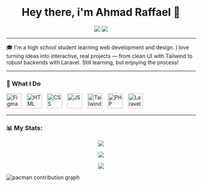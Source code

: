 <h1 align="center">Hey there, i'm Ahmad Raffael 👋</h1>

<p align="center">
  <a href="#"><img src="https://img.shields.io/badge/LinkedIn-blue?style=for-the-badge&logo=linkedin&logoColor=white" /></a>
  <a href="#"><img src="https://img.shields.io/badge/Gmail-red?style=for-the-badge&logo=gmail&logoColor=white" /></a>
</p>

---

🎓 I'm a high school student learning web development and design. I love turning ideas into interactive, real projects — from clean UI with Tailwind to robust backends with Laravel. Still learning, but enjoying the process!

---

### 🔧 What I Do

<p align="left">
  <img src="https://cdn.jsdelivr.net/gh/devicons/devicon/icons/figma/figma-original.svg" alt="Figma" width="40" style="margin-right:10px;" />
  <img src="https://cdn.jsdelivr.net/gh/devicons/devicon/icons/html5/html5-original.svg" alt="HTML" width="40" style="margin-right:10px;" />
  <img src="https://cdn.jsdelivr.net/gh/devicons/devicon/icons/css3/css3-original.svg" alt="CSS" width="40" style="margin-right:10px;" />
  <img src="https://cdn.jsdelivr.net/gh/devicons/devicon/icons/javascript/javascript-original.svg" alt="JS" width="40" style="margin-right:10px;" />
  <img src="https://www.vectorlogo.zone/logos/tailwindcss/tailwindcss-icon.svg" alt="Tailwind" width="40" style="margin-right:10px;" />
  <img src="https://cdn.jsdelivr.net/gh/devicons/devicon/icons/php/php-original.svg" alt="PHP" width="40" style="margin-right:10px;" />
  <img src="https://cdn.jsdelivr.net/gh/devicons/devicon/icons/laravel/laravel-plain.svg" alt="Laravel" width="40" style="margin-right:10px;" />
</p>

---

### 📊 My Stats:

<p align="center">
  <img src="https://github-readme-streak-stats.herokuapp.com/?user=ahmadraffael&theme=dark" />
</p>

<p align="center">
  <img src="https://github-readme-stats.vercel.app/api/top-langs/?username=ahmadraffael&layout=compact&theme=dark" />
</p>

<p align="center">
  <img src="https://komarev.com/ghpvc/?username=ahmadraffael&style=flat-square&color=blue" />
</p>

<picture>
  <source media="(prefers-color-scheme: dark)" srcset="https://raw.githubusercontent.com/ahmadraffael/ahmadraffael/output/pacman-contribution-graph-dark.svg">
  <source media="(prefers-color-scheme: light)" srcset="https://raw.githubusercontent.com/ahmadraffael/ahmadraffael/output/pacman-contribution-graph.svg">
  <img alt="pacman contribution graph" src="https://raw.githubusercontent.com/maurodesouza/ahmadraffael/output/pacman-contribution-graph.svg">
</picture>
